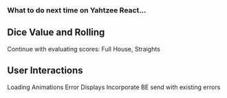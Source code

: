 ### What to do next time on Yahtzee React...

## Dice Value and Rolling

Continue with evaluating scores: Full House, Straights

## User Interactions

Loading Animations
Error Displays
Incorporate BE send with existing errors